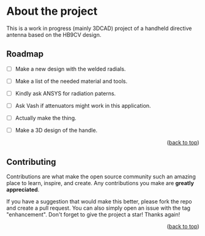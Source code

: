 # About the project
This is a work in progress (mainly 3DCAD) project of a handheld directive antenna based on the HB9CV design. 


## Roadmap

- [ ] Make a new design with the welded radials.
- [ ] Make a list of the needed material and tools.
- [ ] Kindly ask ANSYS for radiation paterns. 
- [ ] Ask Vash if attenuators might work in this application.
- [ ] Actually make the thing.
- [ ] Make a 3D design of the handle.  
   

<p align="right">(<a href="#readme-top">back to top</a>)</p>

<!-- CONTRIBUTING -->
## Contributing

Contributions are what make the open source community such an amazing place to learn, inspire, and create. Any contributions you make are **greatly appreciated**.

If you have a suggestion that would make this better, please fork the repo and create a pull request. You can also simply open an issue with the tag "enhancement".
Don't forget to give the project a star! Thanks again!

<p align="right">(<a href="#readme-top">back to top</a>)</p>
